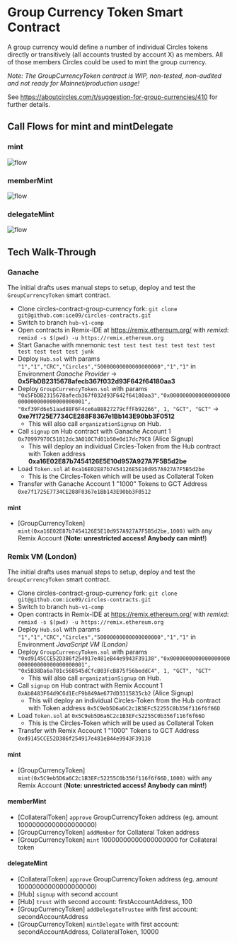 # Group Currency Token Smart Contract

A group currency would define a number of individual Circles tokens directly or transitively (all accounts trusted by account X) as members. All of those members Circles could be used to mint the group currency.

_Note: The GroupCurrencyToken contract is WIP, non-tested, non-audited and not ready for Mainnet/production usage!_

See https://aboutcircles.com/t/suggestion-for-group-currencies/410 for further details.

## Call Flows for mint and mintDelegate

### mint

![flow](https://drive.google.com/uc?export=view&id=1SJx0rxnHJnMONTHY59n1vRUNkhSqEe1M)

### memberMint

![flow](https://drive.google.com/uc?export=view&id=1QIYX3UM2HqW8UJGaUIH13SnADnZadb73)

### delegateMint

![flow](https://drive.google.com/uc?export=view&id=1t2mFhNWxrtlSSyn5TbGAh6-Nz4ds1AkA)

## Tech Walk-Through

### Ganache

The initial drafts uses manual steps to setup, deploy and test the `GroupCurrencyToken` smart contract.

* Clone circles-contract-group-currency fork: `git clone git@github.com:ice09/circles-contracts.git`
* Switch to branch `hub-v1-comp`
* Open contracts in Remix-IDE at https://remix.ethereum.org/ with *remixd*: `remixd -s $(pwd) -u https://remix.ethereum.org`
* Start Ganache with mnemonic `test test test test test test test test test test test junk`
* Deploy `Hub.sol` with params `"1","1","CRC","Circles","50000000000000000000","1","1"` in Environment *Ganache Provider* -> **0x5FbDB2315678afecb367f032d93F642f64180aa3**
* Deploy `GroupCurrencyToken.sol` with params 
`"0x5FbDB2315678afecb367f032d93F642f64180aa3","0x0000000000000000000000000000000000000001", "0xf39Fd6e51aad88F6F4ce6aB8827279cffFb92266", 1, "GCT", "GCT"` -> **0xe7f1725E7734CE288F8367e1Bb143E90bb3F0512**
  * This will also call `organizationSignup` on Hub.
* Call `signup` on Hub contract with Ganache Account 1 `0x70997970C51812dc3A010C7d01b50e0d17dc79C8` (Alice Signup)
	* This will deploy an individual Circles-Token from the Hub contract with Token address **0xa16E02E87b7454126E5E10d957A927A7F5B5d2be**
* Load `Token.sol` at `0xa16E02E87b7454126E5E10d957A927A7F5B5d2be`
	* This is the Circles-Token which will be used as Collateral Token
* Transfer with Ganache Account 1 "1000" Tokens to GCT Address `0xe7f1725E7734CE288F8367e1Bb143E90bb3F0512`

#### mint

* [GroupCurrencyToken] `mint(0xa16E02E87b7454126E5E10d957A927A7F5B5d2be,1000)` with any Remix Account (**Note: unrestricted access! Anybody can mint!**)

### Remix VM (London)

The initial drafts uses manual steps to setup, deploy and test the `GroupCurrencyToken` smart contract.

* Clone circles-contract-group-currency fork: `git clone git@github.com:ice09/circles-contracts.git`
* Switch to branch `hub-v1-comp`
* Open contracts in Remix-IDE at https://remix.ethereum.org/ with *remixd*: `remixd -s $(pwd) -u https://remix.ethereum.org`
* Deploy `Hub.sol` with params `"1","1","CRC","Circles","50000000000000000000","1","1"` in Environment *JavaScript VM (London)*
* Deploy `GroupCurrencyToken.sol` with params `"0xd9145CCE52D386f254917e481eB44e9943F39138","0x0000000000000000000000000000000000000001", "0x5B38Da6a701c568545dCfcB03FcB875f56beddC4", 1, "GCT", "GCT"`
  * This will also call `organizationSignup` on Hub.
* Call `signup` on Hub contract with Remix Account 1 `0xAb8483F64d9C6d1EcF9b849Ae677dD3315835cb2` (Alice Signup)
	* This will deploy an individual Circles-Token from the Hub contract with Token address `0x5C9eb5D6a6C2c1B3EFc52255C0b356f116f6f66D`
* Load `Token.sol` at `0x5C9eb5D6a6C2c1B3EFc52255C0b356f116f6f66D`
	* This is the Circles-Token which will be used as Collateral Token
* Transfer with Remix Account 1 "1000" Tokens to GCT Address `0xd9145CCE52D386f254917e481eB44e9943F39138`

#### mint

* [GroupCurrencyToken] `mint(0x5C9eb5D6a6C2c1B3EFc52255C0b356f116f6f66D,1000)` with any Remix Account (**Note: unrestricted access! Anybody can mint!**)

#### memberMint

* [CollateralToken] `approve` GroupCurrencyToken address (eg. amount 10000000000000000000)
* [GroupCurrencyToken] `addMember` for Collateral Token address
* [GroupCurrencyToken] `mint` 10000000000000000000 for Collateral token

#### delegateMint

* [CollateralToken] `approve` GroupCurrencyToken address (eg. amount 10000000000000000000)
* [Hub] `signup` with second account
* [Hub] `trust` with second account: firstAccountAddress, 100
* [GroupCurrencyToken] `addDelegateTrustee` with first account: secondAccountAddress
* [GroupCurrencyToken] `mintDelegate` with first account: secondAccountAddress, CollateralToken, 10000
